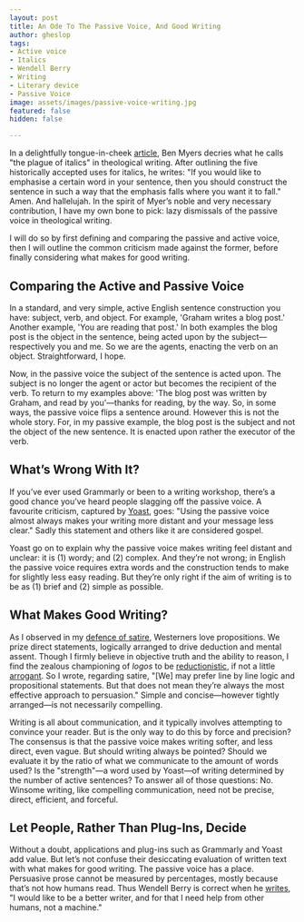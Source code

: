 ```yaml
---
layout: post
title: An Ode To The Passive Voice, And Good Writing
author: gheslop
tags:
- Active voice
- Italics
- Wendell Berry
- Writing
- Literary device
- Passive Voice
image: assets/images/passive-voice-writing.jpg
featured: false
hidden: false

---
```

In a delightfully tongue-in-cheek [article](https://www.faith-theology.com/2016/06/the-plague-of-italics-its-causes.html "Plague of Italics"), Ben Myers decries what he calls "the plague of italics" in theological writing. After outlining the five historically accepted uses for italics, he writes: "If you would like to emphasise a certain word in your sentence, then you should construct the sentence in such a way that the emphasis falls where you want it to fall." Amen. And hallelujah. In the spirit of Myer’s noble and very necessary contribution, I have my own bone to pick: lazy dismissals of the passive voice in theological writing.

I will do so by first defining and comparing the passive and active voice, then I will outline the common criticism made against the former, before finally considering what makes for good writing.

## Comparing the Active and Passive Voice

In a standard, and very simple, active English sentence construction you have: subject, verb, and object. For example, 'Graham writes a blog post.' Another example, 'You are reading that post.' In both examples the blog post is the object in the sentence, being acted upon by the subject—respectively you and me. So we are the agents, enacting the verb on an object. Straightforward, I hope.

Now, in the passive voice the subject of the sentence is acted upon. The subject is no longer the agent or actor but becomes the recipient of the verb. To return to my examples above: 'The blog post was written by Graham, and read by you'—thanks for reading, by the way. So, in some ways, the passive voice flips a sentence around. However this is not the whole story. For, in my passive example, the blog post is the subject and not the object of the new sentence. It is enacted upon rather the executor of the verb.

## What’s Wrong With It?

If you’ve ever used Grammarly or been to a writing workshop, there’s a good chance you’ve heard people slagging off the passive voice. A favourite criticism, captured by [Yoast](https://yoast.com/the-passive-voice-what-is-it-and-how-to-avoid-it/ "What is the Passive Voice?"), goes: "Using the passive voice almost always makes your writing more distant and your message less clear." Sadly this statement and others like it are considered gospel.

Yoast go on to explain why the passive voice makes writing feel distant and unclear: it is (1) wordy; and (2) complex. And they’re not wrong; in English the passive voice requires extra words and the construction tends to make for slightly less easy reading. But they’re only right if the aim of writing is to be as (1) brief and (2) simple as possible.

## What Makes Good Writing?

As I observed in my [defence of satire](https://rekindle.co.za/content/2020-10-08-a-note-on-satire "Redeeming Satire"), Westerners love propositions. We prize direct statements, logically arranged to drive deduction and mental assent. Though I firmly believe in objective truth and the ability to reason, I find the zealous championing of _logos_ to be [reductionistic](https://rekindle.co.za/content/reflection-gods-grace-in-gilead-and-reductionism/ "Grace of God and Reductionism"), if not a little [arrogant](https://rekindle.co.za/content/2022-01-20-gilead-apologetics "A Cautionary Note On Apologetics"). So I wrote, regarding satire, "\[We\] may prefer line by line logic and propositional statements. But that does not mean they’re always the most effective approach to persuasion." Simple and concise—however tightly arranged—is not necessarily compelling.

Writing is all about communication, and it typically involves attempting to convince your reader. But is the only way to do this by force and precision? The consensus is that the passive voice makes writing softer, and less direct, even vague. But should writing always be pointed? Should we evaluate it by the ratio of what we communicate to the amount of words used? Is the "strength"—a word used by Yoast—of writing determined by the number of active sentences? To answer all of those questions: No. Winsome writing, like compelling communication, need not be precise, direct, efficient, and forceful.

## Let People, Rather Than Plug-Ins, Decide

Without a doubt, applications and plug-ins such as Grammarly and Yoast add value. But let’s not confuse their desiccating evaluation of written text with what makes for good writing. The passive voice has a place. Persuasive prose cannot be measured by percentages, mostly because that’s not how humans read. Thus Wendell Berry is correct when he [writes](http://www.crosscurrents.org/berryspring2003.htm "Wendell Berry on Writing"), "I would like to be a better writer, and for that I need help from other humans, not a machine."
